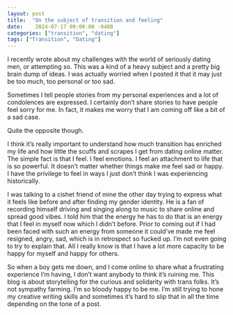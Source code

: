 ```yaml
---
layout: post
title:  "On the subject of transition and feeling"
date:    2024-07-17 09:00:00 -0400
categories: ["transition", "dating"]
tags: ["Transition", "Dating"]
---
```


I recently wrote about my challenges with the world of seriously dating men, or attempting so. This was a kind of a heavy subject and a pretty big brain dump of ideas. I was actually worried when I posted it that it may just be too much, too personal or too sad.

Sometimes I tell people stories from my personal experiences and a lot of condolences are expressed. I certainly don’t share stories to have people feel sorry for me. In fact, it makes me worry that I am coming off like a bit of a sad case.

Quite the opposite though.

I think it’s really important to understand how much transition has enriched my life and how little the scuffs and scrapes I get from dating online matter. The simple fact is that I feel. I feel emotions. I feel an attachment to life that is so powerful. It doesn’t matter whether things make me feel sad or happy. I have the privilege to feel in ways I just don’t think I was experiencing historically.

I was talking to a cishet friend of mine the other day trying to express what it feels like before and after finding my gender identity. He is a fan of recording himself driving and singing along to music to share online and spread good vibes. I told him that the energy he has to do that is an energy that I feel in myself now which I didn’t before. Prior to coming out if I had been faced with such an energy from someone it could’ve made me feel resigned, angry, sad, which is in retrospect so fucked up. I’m not even going to try to explain that. All I really know is that I have a lot more capacity to be happy for myself and happy for others. 

So when a boy gets me down, and I come online to share what a frustrating experience I’m having, I don’t want anybody to think it’s ruining me. This blog is about storytelling for the curious and solidarity with trans folks. It’s not sympathy farming. I’m so bloody happy to be me. I’m still trying to hone my creative writing skills and sometimes it’s hard to slip that in all the time depending on the tone of a post. 